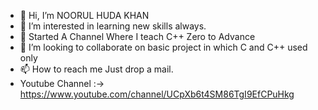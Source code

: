 - 👋 Hi, I’m NOORUL HUDA KHAN
- 👀 I’m interested in learning new skills always.
- 🌱 Started A Channel Where I teach C++ Zero to Advance
- 💞️ I’m looking to collaborate on basic project in which C and C++ used only
- 📫 How to reach me Just drop a mail.
- Youtube Channel :-> https://www.youtube.com/channel/UCpXb6t4SM86TgI9EfCPuHkg

<!---
NHKAIZEN/NHKAIZEN is a ✨ special ✨ repository because its `README.md` (this file) appears on your GitHub profile.
You can click the Preview link to take a look at your changes.
--->
